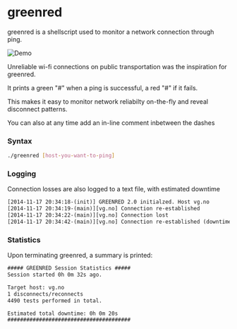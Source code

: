 # greenred


greenred is a shellscript used to monitor a network connection through ping.

![Demo](https://chr1573r.github.io/repo-assets/supdup/img/demo.png)

Unreliable wi-fi connections on public transportation was the inspiration for greenred.


It prints a green "#" when a ping is successful, a red "#" if it fails.

This makes it easy to monitor network reliabilty on-the-fly and reveal disconnect patterns.

You can also at any time add an in-line comment inbetween the dashes

### Syntax
```sh
./greenred [host-you-want-to-ping]
```


### Logging
Connection losses are also logged to a text file, with estimated downtime
``` txt
[2014-11-17 20:34:18-(init)] GREENRED 2.0 initialzed. Host vg.no
[2014-11-17 20:34:19-(main)][vg.no] Connection re-established
[2014-11-17 20:34:22-(main)][vg.no] Connection lost
[2014-11-17 20:34:42-(main)][vg.no] Connection re-established (downtime: 0h 0m 20s)
```


### Statistics
Upon terminating greenred, a summary is printed:
``` txt
##### GREENRED Session Statistics #####
Session started 0h 0m 32s ago.

Target host: vg.no
1 disconnects/reconnects
4490 tests performed in total.

Estimated total downtime: 0h 0m 20s
#######################################
```



